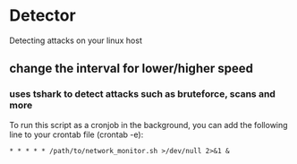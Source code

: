 # Detector
Detecting attacks on your linux host

## change the interval for lower/higher speed

### uses tshark to detect attacks such as bruteforce, scans and more

To run this script as a cronjob in the background, you can add the following line to your crontab file (crontab -e):


```
* * * * * /path/to/network_monitor.sh >/dev/null 2>&1 &
```
